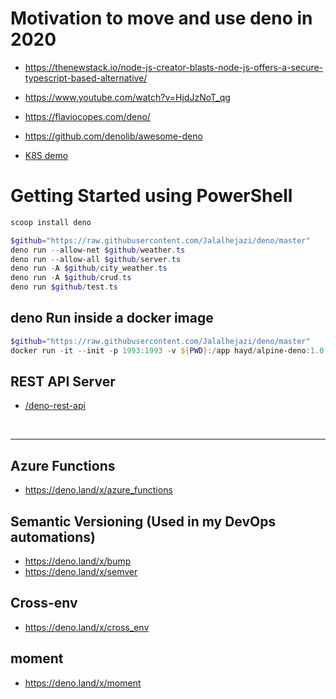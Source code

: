 # Motivation to move and use deno in 2020

- https://thenewstack.io/node-js-creator-blasts-node-js-offers-a-secure-typescript-based-alternative/

- https://www.youtube.com/watch?v=HjdJzNoT_qg

- https://flaviocopes.com/deno/

- https://github.com/denolib/awesome-deno

- [K8S demo](https://github.com/knative/docs/tree/master/community/samples/serving/helloworld-deno)

# Getting Started using PowerShell

```powershell
scoop install deno

$github="https://raw.githubusercontent.com/Jalalhejazi/deno/master"
deno run --allow-net $github/weather.ts
deno run --allow-all $github/server.ts
deno run -A $github/city_weather.ts
deno run -A $github/crud.ts
deno run $github/test.ts

```

## deno Run inside a docker image

```powershell
$github="https://raw.githubusercontent.com/Jalalhejazi/deno/master"
docker run -it --init -p 1993:1993 -v ${PWD}:/app hayd/alpine-deno:1.0.2 run --allow-net $github/weather.ts
```


## REST API Server

- [/deno-rest-api](/deno-rest-api/readme.md)


<br>
<hr>

## Azure Functions

- https://deno.land/x/azure_functions


## Semantic Versioning (Used in my DevOps automations)

- https://deno.land/x/bump
- https://deno.land/x/semver

## Cross-env
- https://deno.land/x/cross_env


## moment
- https://deno.land/x/moment




